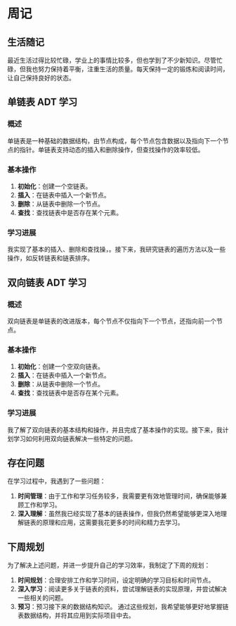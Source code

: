 # 周记

## 生活随记

最近生活过得比较忙碌，学业上的事情比较多，但也学到了不少新知识。尽管忙碌，但我也努力保持着平衡，注重生活的质量。每天保持一定的锻炼和阅读时间，让自己保持良好的状态。

## 单链表 ADT 学习

### 概述

单链表是一种基础的数据结构，由节点构成，每个节点包含数据以及指向下一个节点的指针。单链表支持动态的插入和删除操作，但查找操作的效率较低。

### 基本操作

1. **初始化**：创建一个空链表。
2. **插入**：在链表中插入一个新节点。
3. **删除**：从链表中删除一个节点。
4. **查找**：查找链表中是否存在某个元素。

### 学习进展

我实现了基本的插入、删除和查找操，。接下来，我研究链表的遍历方法以及一些操作，如反转链表和链表排序。

## 双向链表 ADT 学习

### 概述

双向链表是单链表的改进版本，每个节点不仅指向下一个节点，还指向前一个节点。

### 基本操作

1. **初始化**：创建一个空双向链表。
2. **插入**：在链表中插入一个新节点。
3. **删除**：从链表中删除一个节点。
4. **查找**：查找链表中是否存在某个元素。

### 学习进展

我了解了双向链表的基本结构和操作，并且完成了基本操作的实现。接下来，我计划学习如何利用双向链表解决一些特定的问题。

## 存在问题

在学习过程中，我遇到了一些问题：

1. **时间管理**：由于工作和学习任务较多，我需要更有效地管理时间，确保能够兼顾工作和学习。
2. **深入理解**：虽然我已经实现了基本的链表操作，但我仍然希望能够更深入地理解链表的原理和应用，这需要我花更多的时间和精力去学习。

## 下周规划

为了解决上述问题，并进一步提升自己的学习效率，我制定了下周的规划：

1. **时间规划**：合理安排工作和学习时间，设定明确的学习目标和时间节点。
2. **深入学习**：阅读更多关于链表的资料，尝试理解链表的实现原理，并尝试解决一些相关的问题。
3. **预习**：预习接下来的数据结构知识。
通过这些规划，我希望能够更好地掌握链表数据结构，并将其应用到实际项目中去。


